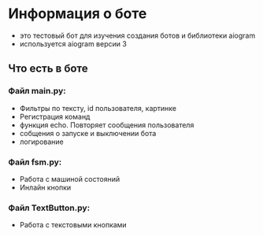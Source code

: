 # Информация о боте

- это тестовый бот для изучения создания ботов и библиотеки aiogram
- используется aiogram версии 3

## Что есть в боте

### Файл **main.py**:

- Фильтры по тексту, id пользователя, картинке
- Регистрация команд
- функция echo. Повторяет сообщения пользователя
- собщения о запуске и выключении бота
- логирование

### Файл **fsm.py**:

- Работа с машиной состояний
- Инлайн кнопки

### Файл **TextButton.py**:

- Работа с текстовыми кнопками
